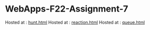 # WebApps-F22-Assignment-7
Hosted at : [hunt.html]( https://44-563-web-apps-f22.github.io/44563-webapps-assignment-7-adithya264/treasure.html)
Hosted at : [reaction.html]( https://44-563-web-apps-f22.github.io/44563-webapps-assignment-7-adithya264/reaction.html)
Hosted at : [queue.html]( https://44-563-web-apps-f22.github.io/44563-webapps-assignment-7-adithya264/cycler.html)
